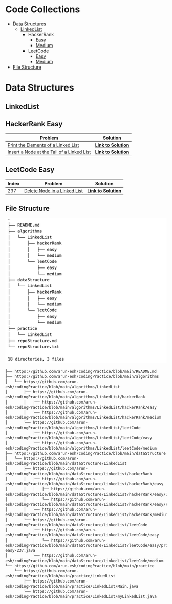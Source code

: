 # Code Collections

 - [Data Structures](#data-structures) 
    - [LinkedList](#linkedlist) 
       - HackerRank
          - [Easy](#hackerrank-easy) 
          - [Medium](#hacker-rank-medium) 
       - LeetCode
          - [Easy](#leetcode-easy) 
          - [Medium](#leetcode-medium) 
- [File Structure](#file-structure)

# Data Structures

## LinkedList

## HackerRank Easy

| Problem                                                      | Solution                                                     |
| ------------------------------------------------------------ | ------------------------------------------------------------ |
| [Print the Elements of a Linked List ](https://www.hackerrank.com/challenges/print-the-elements-of-a-linked-list) | [**Link to Solution** ](https://github.com/arun-esh/codingPractice/blob/main/dataStructure/LinkedList/hackerRank/easy/PrintTheElementOfALinkedList.java) |
| [Insert a Node at the Tail of a Linked List ](https://www.hackerrank.com/challenges/print-the-elements-of-a-linked-list) | [**Link to Solution** ](https://github.com/arun-esh/codingPractice/blob/main/dataStructure/LinkedList/hackerRank/easy/InsertANodeAtTheTailOfALinkedList.java) |



## LeetCode Easy

| Index | Problem                                                      | Solution                                                     |
| ----- | ------------------------------------------------------------ | ------------------------------------------------------------ |
| 237   | [Delete Node in a Linked List](https://leetcode.com/problems/delete-node-in-a-linked-list/) | [**Link to Solution** ](https://github.com/arun-esh/codingPractice/blob/main/dataStructure/LinkedList/leetCode/easy/problem-easy-237.java) |



## File Structure

![repoStructure](img/repoStructure.png)

```
├── https://github.com/arun-esh/codingPractice/blob/main/README.md
├── https://github.com/arun-esh/codingPractice/blob/main/algorithms
│   └── https://github.com/arun-esh/codingPractice/blob/main/algorithms/LinkedList
│       ├── https://github.com/arun-esh/codingPractice/blob/main/algorithms/LinkedList/hackerRank
│       │   ├── https://github.com/arun-esh/codingPractice/blob/main/algorithms/LinkedList/hackerRank/easy
│       │   └── https://github.com/arun-esh/codingPractice/blob/main/algorithms/LinkedList/hackerRank/medium
│       └── https://github.com/arun-esh/codingPractice/blob/main/algorithms/LinkedList/leetCode
│           ├── https://github.com/arun-esh/codingPractice/blob/main/algorithms/LinkedList/leetCode/easy
│           └── https://github.com/arun-esh/codingPractice/blob/main/algorithms/LinkedList/leetCode/medium
├── https://github.com/arun-esh/codingPractice/blob/main/dataStructure
│   └── https://github.com/arun-esh/codingPractice/blob/main/dataStructure/LinkedList
│       ├── https://github.com/arun-esh/codingPractice/blob/main/dataStructure/LinkedList/hackerRank
│       │   ├── https://github.com/arun-esh/codingPractice/blob/main/dataStructure/LinkedList/hackerRank/easy
│       │   │   ├── https://github.com/arun-esh/codingPractice/blob/main/dataStructure/LinkedList/hackerRank/easy/InsertANodeAtTheTailOfALinkedList.java
│       │   │   └── https://github.com/arun-esh/codingPractice/blob/main/dataStructure/LinkedList/hackerRank/easy/PrintTheElementOfALinkedList.java
│       │   └── https://github.com/arun-esh/codingPractice/blob/main/dataStructure/LinkedList/hackerRank/medium
│       └── https://github.com/arun-esh/codingPractice/blob/main/dataStructure/LinkedList/leetCode
│           ├── https://github.com/arun-esh/codingPractice/blob/main/dataStructure/LinkedList/leetCode/easy
│           │   └── https://github.com/arun-esh/codingPractice/blob/main/dataStructure/LinkedList/leetCode/easy/problem-easy-237.java
│           └── https://github.com/arun-esh/codingPractice/blob/main/dataStructure/LinkedList/leetCode/medium
└── https://github.com/arun-esh/codingPractice/blob/main/practice
    └── https://github.com/arun-esh/codingPractice/blob/main/practice/LinkedList
        ├── https://github.com/arun-esh/codingPractice/blob/main/practice/LinkedList/Main.java
        └── https://github.com/arun-esh/codingPractice/blob/main/practice/LinkedList/myLinkedList.java

```
